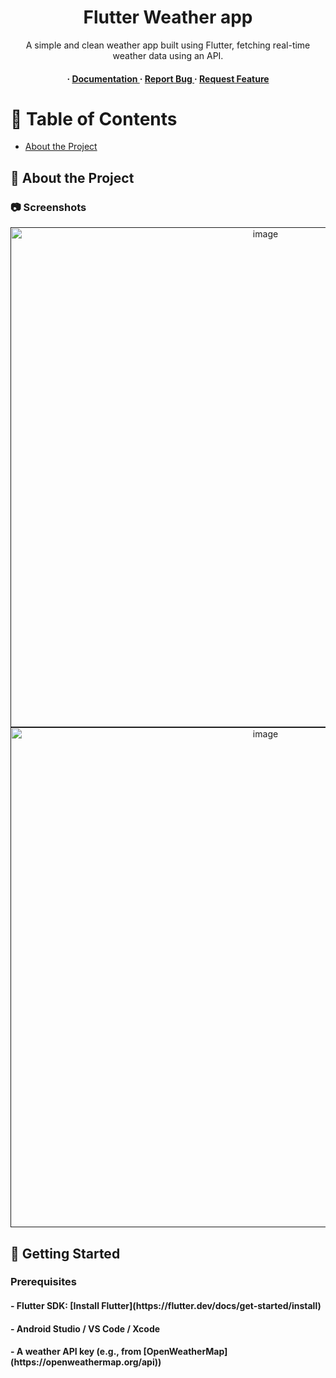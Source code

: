 <div align='center'>

<h1> Flutter Weather app</h1>
<p>A simple and clean weather app built using Flutter, fetching real-time weather data using an API.</p>

<h4> <span> · </span> <a href="https://github.com/Suyash Gargote/ Flutter-Weather-app/blob/master/README.md"> Documentation </a> <span> · </span> <a href="https://github.com/Suyash Gargote/ Flutter-Weather-app/issues"> Report Bug </a> <span> · </span> <a href="https://github.com/Suyash Gargote/ Flutter-Weather-app/issues"> Request Feature </a> </h4>


</div>

# :notebook_with_decorative_cover: Table of Contents

- [About the Project](#star2-about-the-project)


## :star2: About the Project

### :camera: Screenshots
<div align="center"> <a href=""><img src="https://github.com/user-attachments/assets/5910290a-3269-4c5d-ac23-8ea017e64620" alt='image' width='800'/></a> </div>
<div align="center"> <a href=""><img src="https://github.com/user-attachments/assets/fe4cbd7f-c987-4a53-9a5f-6fe29507f0d9" alt='image' width='800'/></a> </div>

## 🚀 Getting Started

### Prerequisites
<h4>- Flutter SDK: [Install Flutter](https://flutter.dev/docs/get-started/install)</h4>
<h4>- Android Studio / VS Code / Xcode</h4>
<h4>- A weather API key (e.g., from [OpenWeatherMap](https://openweathermap.org/api))</h4>
